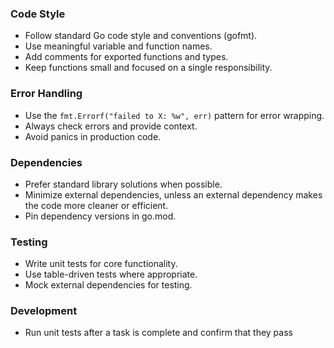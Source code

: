 ### Code Style

- Follow standard Go code style and conventions (gofmt).
- Use meaningful variable and function names.
- Add comments for exported functions and types.
- Keep functions small and focused on a single responsibility.

### Error Handling

- Use the `fmt.Errorf("failed to X: %w", err)` pattern for error wrapping.
- Always check errors and provide context.
- Avoid panics in production code.

### Dependencies

- Prefer standard library solutions when possible.
- Minimize external dependencies, unless an external dependency makes the code more cleaner or efficient.
- Pin dependency versions in go.mod.

### Testing

- Write unit tests for core functionality.
- Use table-driven tests where appropriate.
- Mock external dependencies for testing.

### Development

- Run unit tests after a task is complete and confirm that they pass
